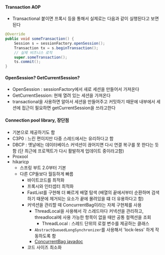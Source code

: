 #### Transaction AOP
* Transactional 붙이면 프록시 등을 통해서 실제로는 다음과 같이 실행된다고 보면된다
```java
@Override
public void someTransaction() {
    Session s = sessionFactory.openSession();
    Transaction tx = s.beginTransaction();
    // 실제 비즈니스 로직
    super.someTransaction();
    ts.commit();
}
```

#### OpenSession? GetCurrentSession?
* OpenSession : sessionFactory에서 새로 세션을 만들어서 가져온다
* GetCurrentSession: 현재 열려 있는 세션을 가져온다
* transactional을 사용하면 알아서 세션을 만들어주고 커밋하기 때문에 내부에서 세션에 접근이 필요하면 getCurrentSession을 쓰라고한다

#### Connection pool library, 장단점
* 기본으로 제공하기도 함
* C3P0 : 느린 편이지만 다중 스레드에서는 유리하다고 함
* DBCP : 옛날에는 데이터베이스 커넥션이 끊어지면 다시 연결 복구를 못 한다는 듯함 (단 최근에 프로젝트가 다시 활발하게 업데이트 중이라고함)
* Proxool
* hikaricp
  * 스프링 부트 2.0부터 기본 
  * 다른 CP들보다 월등하게 빠름
    * 바이트코드를 최적화
    * 프록시와 인터셉터 최적화
    * FastList를 구현해 더 빠르게 배열 탐색 (배열의 끝에서부터 순환하며 검색하기 때문에 제거되는 요소가 끝에 몰려있을 떄 더 유용하다고 함)
    * 커넥션을 관리할 때 ConcurrentBag이라는 자체 구현체를 사용
      * ThreadLocal을 사용해서 각 스레드마다 커넥션을 관리하고, threadlocal에 사용 가능한 항목이 없을 때만 공통 컬렉션을 조회
        * ThreadLocal : 스레드 단위의 로컬 변수를 제공하는 클래스
      * `AbstractQueuedLongSynchronizer`를 사용해서 'lock-less' 하게 작동하도록 함
      * [ConcurrentBag javadoc](https://www.javadoc.io/doc/com.zaxxer/HikariCP/2.6.1/com/zaxxer/hikari/util/ConcurrentBag.html)
    * 코드 사이즈 최소화
